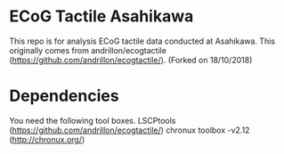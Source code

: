 # ECoG Tactile Asahikawa
This repo is for analysis ECoG tactile data conducted at Asahikawa.
This originally comes from andrillon/ecogtactile (https://github.com/andrillon/ecogtactile/). (Forked on 18/10/2018) 

# Dependencies
You need the following tool boxes.
LSCPtools 	(https://github.com/andrillon/ecogtactile/)
chronux toolbox -v2.12 (http://chronux.org/)


